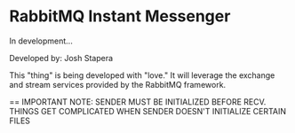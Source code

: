 # RabbitMQ Instant Messenger
In development...

Developed by: Josh Stapera

This "thing" is being developed with "love." It will leverage the exchange and stream services provided by the RabbitMQ framework.

==
IMPORTANT NOTE: SENDER MUST BE INITIALIZED BEFORE RECV. THINGS GET COMPLICATED WHEN SENDER DOESN'T INITIALIZE CERTAIN FILES
